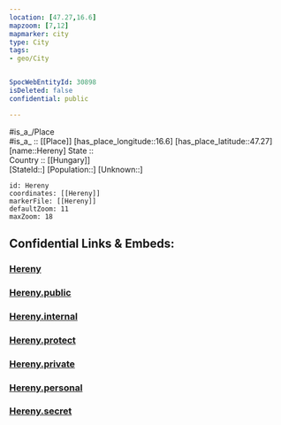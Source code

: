 ```yaml
---
location: [47.27,16.6] 
mapzoom: [7,12] 
mapmarker: city 
type: City
tags:
- geo/City


SpocWebEntityId: 30898
isDeleted: false
confidential: public

---
```

#is_a_/Place  
#is_a_ :: [[Place]] 
[has_place_longitude::16.6] 
[has_place_latitude::47.27] 
[name::Hereny] 
State ::  
Country :: [[Hungary]]  
[StateId::] 
[Population::] 
[Unknown::] 


```leaflet
id: Hereny
coordinates: [[Hereny]] 
markerFile: [[Hereny]] 
defaultZoom: 11 
maxZoom: 18
```


## Confidential Links & Embeds: 

### [Hereny](/_Standards/Earth/Continent/Europe/Europe~East/Hungary/Counties~Hungary/Vas/counties~Vas/Szombathely/City/Hereny.md) 

### [Hereny.public](/_public/Earth/Continent/Europe/Europe~East/Hungary/Counties~Hungary/Vas/counties~Vas/Szombathely/City/Hereny.public.md) 

### [Hereny.internal](/_internal/Earth/Continent/Europe/Europe~East/Hungary/Counties~Hungary/Vas/counties~Vas/Szombathely/City/Hereny.internal.md) 

### [Hereny.protect](/_protect/Earth/Continent/Europe/Europe~East/Hungary/Counties~Hungary/Vas/counties~Vas/Szombathely/City/Hereny.protect.md) 

### [Hereny.private](/_private/Earth/Continent/Europe/Europe~East/Hungary/Counties~Hungary/Vas/counties~Vas/Szombathely/City/Hereny.private.md) 

### [Hereny.personal](/_personal/Earth/Continent/Europe/Europe~East/Hungary/Counties~Hungary/Vas/counties~Vas/Szombathely/City/Hereny.personal.md) 

### [Hereny.secret](/_secret/Earth/Continent/Europe/Europe~East/Hungary/Counties~Hungary/Vas/counties~Vas/Szombathely/City/Hereny.secret.md)

